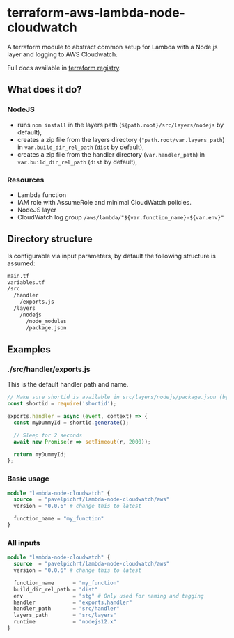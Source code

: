 # terraform-aws-lambda-node-cloudwatch

A terraform module to abstract common setup for Lambda with a Node.js layer and logging to AWS Cloudwatch.

Full docs available in [terraform registry](https://registry.terraform.io/modules/pavelpichrt/lambda-node-cloudwatch/aws/latest).

## What does it do?
### NodeJS
* runs `npm install` in the layers path (`${path.root}/src/layers/nodejs` by default),
* creates a zip file from the layers directory (`"path.root/var.layers_path`) in `var.build_dir_rel_path` (`dist` by default),
* creates a zip file from the handler directory (`var.handler_path`) in `var.build_dir_rel_path` (`dist` by default),

### Resources
* Lambda function
* IAM role with AssumeRole and minimal CloudWatch policies.
* NodeJS layer
* CloudWatch log group `/aws/lambda/"${var.function_name}-${var.env}"`

## Directory structure
Is configurable via input parameters, by default the following structure is assumed:

```bash
main.tf
variables.tf
/src
  /handler
    /exports.js
  /layers
    /nodejs
      /node_modules
      /package.json
```

## Examples

### ./src/handler/exports.js
This is the default handler path and name.

```javascript
// Make sure shortid is available in src/layers/nodejs/package.json (by default)
const shortid = require('shortid');

exports.handler = async (event, context) => {
  const myDummyId = shortid.generate();

  // Sleep for 2 seconds
  await new Promise(r => setTimeout(r, 2000));

  return myDummyId;
};
```

### Basic usage
```terraform
module "lambda-node-cloudwatch" {
  source  = "pavelpichrt/lambda-node-cloudwatch/aws"
  version = "0.0.6" # change this to latest

  function_name = "my_function"
}
```

### All inputs
```terraform
module "lambda-node-cloudwatch" {
  source  = "pavelpichrt/lambda-node-cloudwatch/aws"
  version = "0.0.6" # change this to latest

  function_name      = "my_function"
  build_dir_rel_path = "dist"
  env                = "stg" # Only used for naming and tagging
  handler            = "exports.handler"
  handler_path       = "src/handler"
  layers_path        = "src/layers"
  runtime            = "nodejs12.x"
}
```